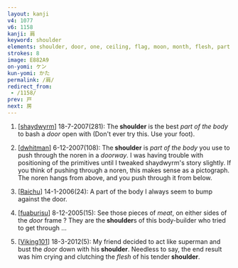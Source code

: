 ```yaml
---
layout: kanji
v4: 1077
v6: 1158
kanji: 肩
keyword: shoulder
elements: shoulder, door, one, ceiling, flag, moon, month, flesh, part of the body
strokes: 8
image: E882A9
on-yomi: ケン
kun-yomi: かた
permalink: /肩/
redirect_from:
 - /1158/
prev: 戸
next: 房
---
```


1) [<a href="http://kanji.koohii.com/profile/shaydwyrm">shaydwyrm</a>] 18-7-2007(281): The<strong> shoulder</strong> is the best <em>part of the body</em> to bash a <em>door</em> open with (Don&#039;t ever try this. Use your foot).

2) [<a href="http://kanji.koohii.com/profile/dwhitman">dwhitman</a>] 6-12-2007(108): The<strong> shoulder</strong> is <em>part of the body</em> you use to push through the noren in a <em>doorway</em>. I was having trouble with positioning of the primitives until I tweaked shaydwyrm&#039;s story slightly. If you think of pushing through a noren, this makes sense as a pictograph. The noren hangs from above, and you push through it from below.

3) [<a href="http://kanji.koohii.com/profile/Raichu">Raichu</a>] 14-1-2006(24): A part of the body I always seem to bump against the door.

4) [<a href="http://kanji.koohii.com/profile/fuaburisu">fuaburisu</a>] 8-12-2005(15): See those pieces of <em>meat</em>, on either sides of the <em>door</em> frame ? They are the<strong> shoulder</strong>s of this body-builder who tried to get through ...

5) [<a href="http://kanji.koohii.com/profile/Viking101">Viking101</a>] 18-3-2012(5): My friend decided to act like superman and bust the <em>door</em> down with his<strong> shoulder</strong>. Needless to say, the end result was him crying and clutching the <em>flesh</em> of his tender<strong> shoulder</strong>.

